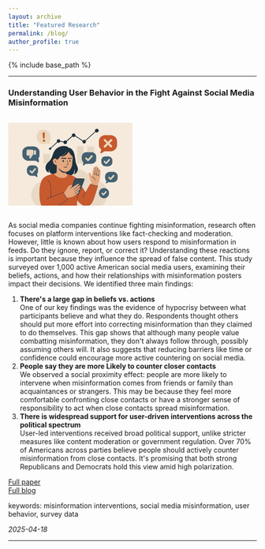 ```yaml
---
layout: archive
title: "Featured Research"
permalink: /blog/
author_profile: true
---
```


{% include base_path %}

---

### Understanding User Behavior in the Fight Against Social Media Misinformation

<img src="/assets/images/sci-reports-blog.png" alt="Correcting Misinformation" style="width:50%; height:auto; margin-top:1em; margin-bottom:1em;">

As social media companies continue fighting misinformation, research often focuses on platform interventions like fact-checking and moderation. However, little is known about how users respond to misinformation in feeds. Do they ignore, report, or correct it? Understanding these reactions is important because they influence the spread of false content. This study surveyed over 1,000 active American social media users, examining their beliefs, actions, and how their relationships with misinformation posters impact their decisions. We identified three main findings:

<ol>
  <li>
    <b>There's a large gap in beliefs vs. actions</b><br>
    One of our key findings was the evidence of hypocrisy between what participants believe and what they do. Respondents thought others should put more effort into correcting misinformation than they claimed to do themselves. This gap shows that although many people value combatting misinformation, they don't always follow through, possibly assuming others will. It also suggests that reducing barriers like time or confidence could encourage more active countering on social media. 
  </li>
  <li>
    <b>People say they are more Likely to counter closer contacts</b><br>
    We observed a social proximity effect: people are more likely to intervene when misinformation comes from friends or family than acquaintances or strangers. This may be because they feel more comfortable confronting close contacts or have a stronger sense of responsibility to act when close contacts spread misinformation.
  </li>
  <li>
    <b>There is widespread support for user-driven interventions across the political spectrum</b><br>
    User-led interventions received broad political support, unlike stricter measures like content moderation or government regulation. Over 70% of Americans across parties believe people should actively counter misinformation from close contacts. It's promising that both strong Republicans and Democrats hold this view amid high polarization. 
  </li>
</ol>

[Full paper](https://www.nature.com/articles/s41598-025-93100-7)<br>
[Full blog](https://www.cmu.edu/ideas-social-cybersecurity/news1/blog-posts/blog-king-understanding-user.html)

keywords: misinformation interventions, social media misinformation, user behavior, survey data

<i>2025-04-18</i>

---